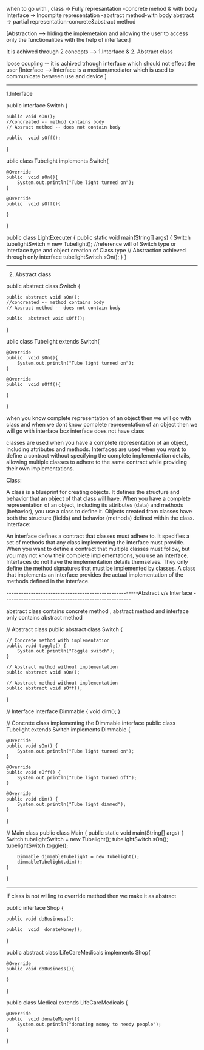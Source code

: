 when to go with , class -> Fully represantation -concrete mehod & with body
Interface -> Incomplte representation -abstract method-with body
abstract -> partial representation-concrete&abstract method

[Abstraction --> hiding the implemetaion and allowing the user to access only the functionalities with the help of interface.]

It is achiwed through 2 concepts --> 1.Interface & 2. Abstract class 

loose coupling -- it is achived trhough interface which should not effect the user 
[Interface --> Interface is a medium/mediator which is used to communicate between use and device ]

-----

1.Interface 

public interface Switch  {

    public void sOn();
    //concreated -- method contains body
    // Absract method -- does not contain body

    public  void sOff();
}



ublic class Tubelight implements Switch{

    @Override
    public  void sOn(){
        System.out.println("Tube light turned on");
    }

    @Override
    public  void sOff(){

    }

}



public class LightExecuter {
    public static void main(String[] args) {
        Switch tubelightSwitch = new Tubelight();
        //reference will of Switch type or Interface type and object creation of Class type
        // Abstraction achieved through only interface
        tubelightSwitch.sOn();
    }
}


--------------------------
2. Abstract class

public abstract class  Switch  {

    public abstract void sOn();
    //concreated -- method contains body
    // Absract method -- does not contain body

    public  abstract void sOff();
}



ublic class Tubelight extends Switch{

    @Override
    public  void sOn(){
        System.out.println("Tube light turned on");
    }

    @Override
    public  void sOff(){

    }

}

when you know complete representation of an object then we will go with class and when we dont know complete representation of an object then we will 
go with interface bcz interface does not have class

 classes are used when you have a complete representation of an object, including attributes and methods. Interfaces are used when you want to define a 
contract without specifying the complete implementation details, allowing multiple classes to adhere to the same contract while providing their own implementations.

Class:

A class is a blueprint for creating objects. It defines the structure and behavior that an object of that class will have.
When you have a complete representation of an object, including its attributes (data) and methods (behavior), you use a class to define it.
Objects created from classes have both the structure (fields) and behavior (methods) defined within the class.
Interface:

An interface defines a contract that classes must adhere to. It specifies a set of methods that any class implementing the interface must provide.
When you want to define a contract that multiple classes must follow, but you may not know their complete implementations, you use an interface.
Interfaces do not have the implementation details themselves. They only define the method signatures that must be implemented by classes.
A class that implements an interface provides the actual implementation of the methods defined in the interface.



------------------------------------------------------Abstract v/s Interface ----------------------------------------------------

abstract class contains concrete method ,  abstract method and interface only contains abstract method 


// Abstract class
public abstract class Switch {

    // Concrete method with implementation
    public void toggle() {
        System.out.println("Toggle switch");
    }

    // Abstract method without implementation
    public abstract void sOn();

    // Abstract method without implementation
    public abstract void sOff();
}

// Interface
interface Dimmable {
    void dim();
}



// Concrete class implementing the Dimmable interface
public class Tubelight extends Switch implements Dimmable {

    @Override
    public void sOn() {
        System.out.println("Tube light turned on");
    }

    @Override
    public void sOff() {
        System.out.println("Tube light turned off");
    }

    @Override
    public void dim() {
        System.out.println("Tube light dimmed");
    }
}

// Main class
public class Main {
    public static void main(String[] args) {
        Switch tubelightSwitch = new Tubelight();
        tubelightSwitch.sOn();
        tubelightSwitch.toggle();

        Dimmable dimmableTubelight = new Tubelight();
        dimmableTubelight.dim();
    }
}



-------------------------------------
If class is  not willing to override method then we make it as abstract

public interface Shop {

    public void doBusiness();

    public  void  donateMoney();
}


public abstract class LifeCareMedicals implements Shop{

    @Override
    public void doBusiness(){

    }
}

public class Medical extends  LifeCareMedicals {

    @Override
    public  void donateMoney(){
        System.out.println("donating money to needy people");
    }
}
